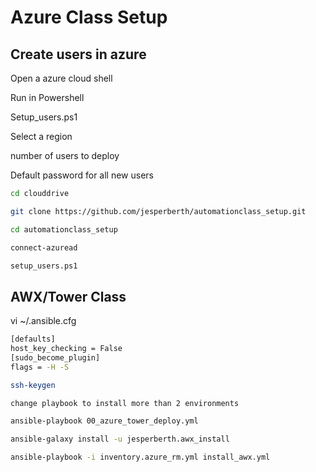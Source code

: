 # Azure Class Setup

## Create users in azure

Open a azure cloud shell

Run in Powershell

Setup_users.ps1

Select a region

number of users to deploy

Default password for all new users

```bash
cd clouddrive

git clone https://github.com/jesperberth/automationclass_setup.git

cd automationclass_setup

connect-azuread

setup_users.ps1

```
## AWX/Tower Class

vi ~/.ansible.cfg

```bash
[defaults]
host_key_checking = False
[sudo_become_plugin]
flags = -H -S
```

```bash
ssh-keygen

change playbook to install more than 2 environments

ansible-playbook 00_azure_tower_deploy.yml

ansible-galaxy install -u jesperberth.awx_install

ansible-playbook -i inventory.azure_rm.yml install_awx.yml

```